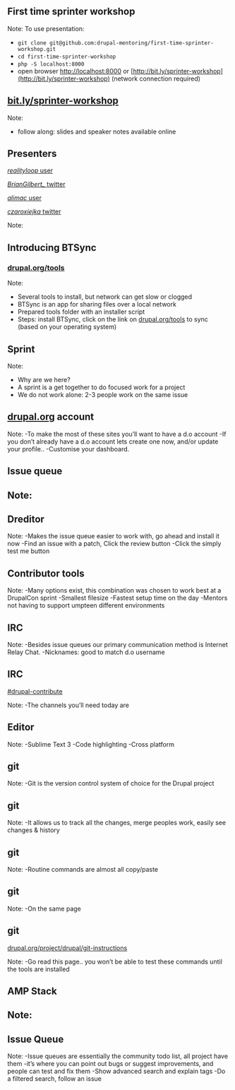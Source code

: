 <!-- .slide: data-background="custom/images/barcelona-splash.jpg" -->



<!-- .slide: data-background="custom/images/amsterdam-sprint-room.jpg" data-state="show-header" data-header="Photo CC-BY Boris Baldinger https://flic.kr/p/pq711h" -->
## First time sprinter workshop
<!-- .element: class="heading invert" -->

Note:
To use presentation:
- `git clone git@github.com:drupal-mentoring/first-time-sprinter-workshop.git`
- `cd first-time-sprinter-workshop`
- `php -S localhost:8000`
- open browser [http://localhost:8000](http://localhost:8000) or [http://bit.ly/sprinter-workshop](http://bit.ly/sprinter-workshop) (network connection required)




## [bit.ly/sprinter-workshop](http://bit.ly/sprinter-workshop)

Note:
- follow along: slides and speaker notes available online



## Presenters

<a href="https://www.drupal.org/u/realityloop"><i class="fa fa-drupal">realityloop</i> user</a>

<a href="https://twitter.com/BrianGilbert_"><i class="fa fa-twitter">BrianGilbert_</i> twitter</a>


<a href="https://www.drupal.org/u/alimac"><i class="fa fa-drupal">alimac</i> user</a>

<a href="https://twitter.com/czaroxiejka"><i class="fa fa-twitter">czaroxiejka</i> twitter</a>

Note:


<!-- .slide: data-background="custom/images/bt-sync-logo.png" data-state="show-header" data-header="" -->
## Introducing BTSync
<!-- .element: class="heading" -->
### [drupal.org/tools](https://www.drupal.org/tools)
Note:
- Several tools to install, but network can get slow or clogged
- BTSync is an app for sharing files over a local network
- Prepared tools folder with an installer script
- Steps: install BTSync, click on the link on [drupal.org/tools](https://www.drupal.org/tools) to sync (based on your operating system)



<!-- .slide: data-background="custom/images/amsterdam-sprint.jpg" data-state="show-header" data-header="Photo CC-BY Boris Baldinger https://flic.kr/p/paCQbD" -->
## Sprint
<!-- .element: class="heading invert" -->

Note:
- Why are we here?
- A sprint is a get together to do focused work for a project
- We do not work alone: 2-3 people work on the same issue



## <a href="https://www.drupal.org"><i class="fa fa-drupal"></i> drupal.org</a> account

Note:
-To make the most of these sites you’ll want to have a d.o account
-If you don’t already have a d.o account lets create one now, and/or update your profile.. -Customise your dashboard.



## Issue queue

Note:
-



## Dreditor

Note:
-Makes the issue queue easier to work with, go ahead and install it now
-Find an issue with a patch, Click the review button
-Click the simply test me button



## Contributor tools

Note:
-Many options exist, this combination was chosen to work best at a DrupalCon sprint
-Smallest filesize
-Fastest setup time on the day
-Mentors not having to support umpteen different environments



<!-- .slide: data-background="custom/images/amsterdam-webchick.jpg" data-state="show-header" data-header="Photo CC-BY Boris Baldinger https://flic.kr/p/paCRg4" -->
## IRC
<!-- .element: class="heading" -->

Note:
-Besides issue queues our primary communication method is Internet Relay Chat.
-Nicknames: good to match d.o username



<!-- .slide: data-background="custom/images/amsterdam-webchick.jpg" data-state="show-header" data-header="Photo CC-BY Boris Baldinger https://flic.kr/p/paCRg4" -->
## IRC
<!-- .element: class="heading" -->

<a href="irc://freenode.net/ drupal-contribute">#drupal-contribute</a>

Note:
-The channels you’ll need today are


<!-- .slide: data-background="custom/images/sublime-text.png" data-state="show-header" data-header="" -->
## Editor

Note:
-Sublime Text 3
-Code highlighting
-Cross platform


<!-- .slide: data-background="custom/images/git1.png" data-state="show-header" data-header="" -->
## git

Note:
-Git is the version control system of choice for the Drupal project



<!-- .slide: data-background="custom/images/git2.png" data-state="show-header" data-header="" -->
## git

Note:
-It allows us to track all the changes, merge peoples work, easily see changes & history



<!-- .slide: data-background="custom/images/git3.png" data-state="show-header" data-header="" -->
## git

Note:
-Routine commands are almost all copy/paste


<!-- .slide: data-background="custom/images/git4.png" data-state="show-header" data-header="" -->
## git

Note:
-On the same page



## git

<a href="https://www.drupal.org/project/drupal/git-instructions">drupal.org/project/drupal/git-instructions</a>

Note:
-Go read this page.. you won’t be able to test these commands until the tools are installed



## AMP Stack

Note:
-



## Issue Queue

Note:
-Issue queues are essentially the community todo list, all project have them 
-it’s where you can point out bugs or suggest improvements, and people can test and fix them
-Show advanced search and explain tags
-Do a filtered search, follow an issue
